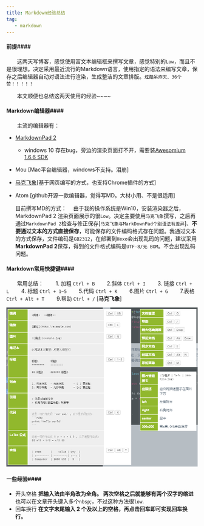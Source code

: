 ```yaml
---
title: Markdown经验总结
tag:
   - markdown
---
```


#### 前提####

　　这两天写博客，感觉使用富文本编辑框来撰写文章，感觉特别的`Low`，而且不是很理想。决定采用最近流行的Markdown语言，使用指定的语法来编写文章，保存之后编辑器自动对语法进行渲染，生成整洁的文章排版。`炫酷吊炸天、36个赞！！！！！`

　　本文顺便也总结这两天使用的经验~~~~

#### Markdown编辑器####

　　主流的编辑器有：
- [MarkdownPad 2](http://markdownpad.com/download/markdownpad2-setup.exe)
	- windows 10 存在bug，旁边的渲染页面打不开，需要装[Awesomium 1.6.6 SDK](http://markdownpad.com/download/awesomium_v1.6.6_sdk_win.exe)
- Mou [Mac平台编辑器，windows不支持。泪崩]
- [马克飞象](https://maxiang.io/)[基于网页编写的方式，也支持Chrome插件的方式]
- Atom [github开源一款编辑器，觉得写MD。大材小用、不是很适用]　　

  目前撰写MD的方式：
　由于我的操作系统是Win10，安装渲染器之后， MarkdownPad 2 渲染页面展示的很`Low`。决定主要使用`马克飞象`撰写，之后再通过`MarkdownPad 2`检查与修正保存[`马克飞象与MarkDownPad个别语法有差异`]、**不要通过文本的方式直接保存**，可能保存的文件编码格式存在问题。我通过文本的方式保存，文件编码是`GB2312`，在部署到`Hexo`会出现乱码的问题，建议采用**MarkdownPad 2**保存，得到的文件格式编码是`UTF-8/无 BOM`。不会出现乱码问题。

#### Markdown常用快捷键####
　　常用总结：
　　1. 加粗  `Ctrl + B`
　　2.斜体   `Ctrl + I`
　　3. 链接   `Ctrl + L`
　　4. 标题  `Ctrl + 1~5`
　　5.代码   `Ctrl + K`
　　6.图片   `Ctrl + G`
　　7.表格   `Ctrl + Alt + T`
　　9.帮助    `Ctrl + /`  [**马克飞象**]
		
![马克飞象快捷键](/images/markdown_kjj.png)    

#### 一些经验####
- 开头空格
	**把输入法由半角改为全角。 两次空格之后就能够有两个汉字的缩进**　
　　　也可以在文章开头键入多个`nbsp`;，不过这种方法很`low`.
- 回车换行
**在文字末尾输入 2 个及以上的空格，再点击回车即可实现回车换行。**

